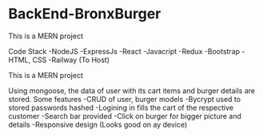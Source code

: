 # BackEnd-BronxBurger

This is a MERN project

Code Stack
-NodeJS
-ExpressJs
-React
-Javacript
-Redux
-Bootstrap
-HTML, CSS
-Railway (To Host)

This is a MERN project

Using mongoose, the data of user with its cart items and burger details are stored.
Some features
-CRUD of user, burger models
-Bycrypt used to stored passwords hashed
-Logining in fills the cart of the respective customer
-Search bar provided
-Click on burger for bigger picture and details
-Responsive design (Looks good on ay device)

